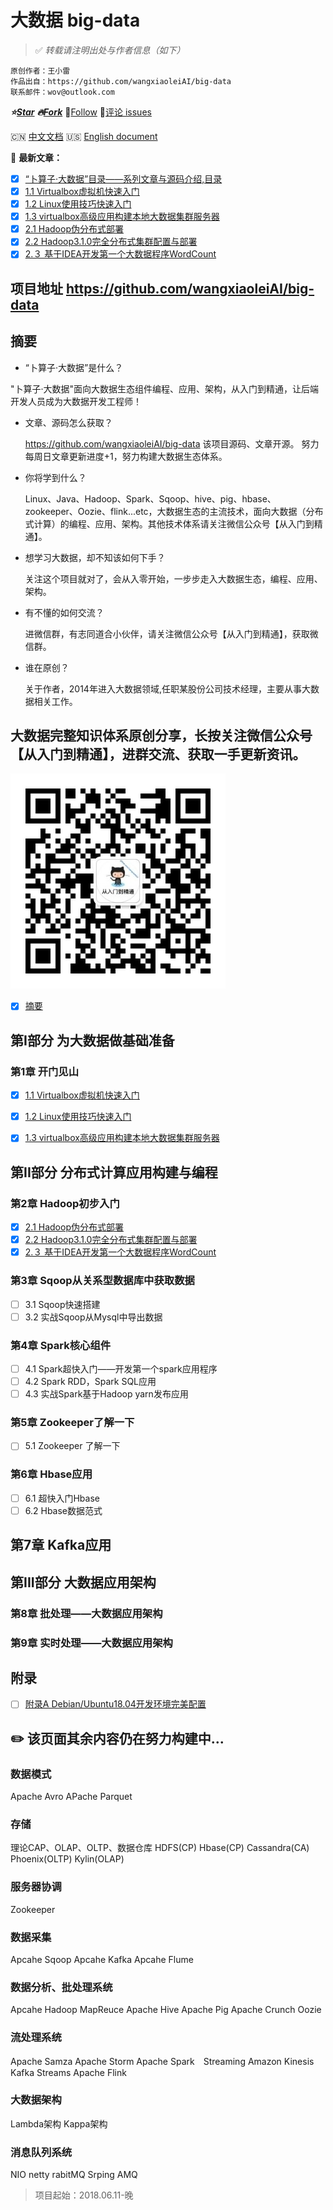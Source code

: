 # 大数据 big-data

> :white_check_mark:  *转载请注明出处与作者信息（如下）*
```
原创作者：王小雷
作品出自：https://github.com/wangxiaoleiAI/big-data
联系邮件：wov@outlook.com
```

 ***:star:[Star](https://github.com/wangxiaoleiAI/big-data.git)***
 ***:fire:[Fork](https://github.com/wangxiaoleiAI/big-data.git)*** :rocket:[Follow](https://github.com/wangxiaoleiAI)
 :speech_balloon:[评论 issues](https://github.com/wangxiaoleiAI/big-data/issues)

:cn: [中文文档]() :us: [English document](./docs/README-en.md)

:tada:  **最新文章：**

- [x] [“卜算子·大数据”目录——系列文章与源码介绍,目录](#摘要)
- [x] [1.1 Virtualbox虚拟机快速入门](./article/chapter1/1.1Virtualbox虚拟机快速入门.md)
- [x] [1.2 Linux使用技巧快速入门](./article/chapter1/1.2.linux使用技巧快速入门.md)
- [x] [1.3 virtualbox高级应用构建本地大数据集群服务器](./article/chapter1/1.3.virtualbox高级应用构建本地大数据集群服务器.md)
- [x] [2.1 Hadoop伪分布式部署](./article/chapter2/2.1hadoop-single-cluster.md)
- [x] [2.2 Hadoop3.1.0完全分布式集群配置与部署](./article/chapter2/2.2.Hadoop完全分布式集群配置与部署.md)
- [x] [2.３ 基于IDEA开发第一个大数据程序WordCount](./article/chapter2/2.3基于IDEA开发第一个MapReduce大数据程序WordCount.md)

## 项目地址 https://github.com/wangxiaoleiAI/big-data

## 摘要

- “卜算子·大数据”是什么？

 "卜算子·大数据"面向大数据生态组件编程、应用、架构，从入门到精通，让后端开发人员成为大数据开发工程师！

- 文章、源码怎么获取？

  https://github.com/wangxiaoleiAI/big-data 该项目源码、文章开源。
努力每周日文章更新进度+1，努力构建大数据生态体系。

- 你将学到什么？

  Linux、Java、Hadoop、Spark、Sqoop、hive、pig、hbase、zookeeper、Oozie、flink...etc，大数据生态的主流技术，面向大数据（分布式计算）的编程、应用、架构。其他技术体系请关注微信公众号【从入门到精通】。

- 想学习大数据，却不知该如何下手？

  关注这个项目就对了，会从入零开始，一步步走入大数据生态，编程、应用、架构。

- 有不懂的如何交流？

  进微信群，有志同道合小伙伴，请关注微信公众号【从入门到精通】，获取微信群。

- 谁在原创？

  关于作者，2014年进入大数据领域,任职某股份公司技术经理，主要从事大数据相关工作。

## 大数据完整知识体系原创分享，长按关注微信公众号【从入门到精通】，进群交流、获取一手更新资讯。

![](./article/image/user/share/qrcode_for_gh_6932763778ef_344.jpg)


- [x] [摘要](#摘要)

## 第I部分 为大数据做基础准备
### 第1章 开门见山
- [x] [1.1 Virtualbox虚拟机快速入门](./article/chapter1/1.1Virtualbox虚拟机快速入门.md)
- [x] [1.2 Linux使用技巧快速入门](./article/chapter1/1.2.linux使用技巧快速入门.md)
- [x] [1.3 virtualbox高级应用构建本地大数据集群服务器](./article/chapter1/1.3.virtualbox高级应用构建本地大数据集群服务器.md)


## 第II部分 分布式计算应用构建与编程
### 第2章 Hadoop初步入门
- [x] [2.1 Hadoop伪分布式部署](./article/chapter2/2.1hadoop-single-cluster.md)
- [x] [2.2 Hadoop3.1.0完全分布式集群配置与部署](./article/chapter2/2.2.Hadoop完全分布式集群配置与部署.md)
- [x] [2.３ 基于IDEA开发第一个大数据程序WordCount](./article/chapter2/2.3基于IDEA开发第一个MapReduce大数据程序WordCount.md)

### 第3章 Sqoop从关系型数据库中获取数据
- [ ] 3.1 Sqoop快速搭建
- [ ] 3.2 实战Sqoop从Mysql中导出数据

### 第4章 Spark核心组件
- [ ] 4.1 Spark超快入门——开发第一个spark应用程序
- [ ] 4.2 Spark RDD，Spark SQL应用
- [ ] 4.3 实战Spark基于Hadoop yarn发布应用

### 第5章 Zookeeper了解一下
- [ ] 5.1 Zookeeper 了解一下

### 第6章 Hbase应用
- [ ] 6.1 超快入门Hbase
- [ ] 6.2 Hbase数据范式

## 第7章 Kafka应用

## 第III部分 大数据应用架构
### 第8章 批处理——大数据应用架构

### 第9章 实时处理——大数据应用架构

## 附录

- [ ] [附录A Debian/Ubuntu18.04开发环境完美配置](./article/appendix/Ubuntu18.04-workstation.md)
## :pencil2: 该页面其余内容仍在努力构建中...

### 数据模式
Apache Avro
APache Parquet
### 存储
理论CAP、OLAP、OLTP、数据仓库
HDFS(CP)
Hbase(CP)
Cassandra(CA)
Phoenix(OLTP)
Kylin(OLAP)

### 服务器协调
Zookeeper

### 数据采集
Apcahe Sqoop
Apcahe Kafka
Apcahe Flume

### 数据分析、批处理系统

Apcahe Hadoop MapReuce
Apache Hive
Apache Pig
Apache Crunch
Oozie

### 流处理系统
Apache Samza
Apache Storm
Apache Spark　Streaming
Amazon Kinesis
Kafka Streams
Apache Flink


### 大数据架构
Lambda架构
Kappa架构


### 消息队列系统
NIO
netty
rabitMQ
Srping AMQ

>项目起始：2018.06.11-晚
